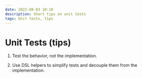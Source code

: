 ```yaml
---
date: 2022-08-03 10:10
description: Short tips on unit tests
tags: Unit tests, tips
---
```

# Unit Tests (tips)

1. Test the behavior, not the implementation.

2. Use DSL helpers to simplify tests and decouple them from the implementation.
